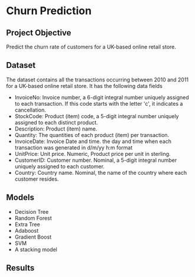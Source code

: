 # Churn Prediction

## Project Objective

Predict the churn rate of customers for a UK-based online retail store.

## Dataset

The dataset contains all the transactions occurring between 2010 and 2011 for a UK-based online retail store. It has the following data fields

- InvoiceNo: Invoice number, a 6-digit integral number uniquely assigned to each transaction. If this code starts with the letter 'c', it indicates a cancellation.
- StockCode: Product (item) code, a 5-digit integral number uniquely assigned to each distinct product.
- Description: Product (item) name.
- Quantity: The quantities of each product (item) per transaction.
- InvoiceDate: Invoice Date and time. the day and time when each transaction was generated in d/m/yy h:m format
- UnitPrice: Unit price. Numeric, Product price per unit in sterling.
- CustomerID: Customer number. Nominal, a 5-digit integral number uniquely assigned to each customer.
- Country: Country name. Nominal, the name of the country where each customer resides.

## Models

- Decision Tree
- Random Forest
- Extra Tree
- Adaboost
- Gradient Boost
- SVM
- A stacking model

## Results

<img scr='images/Model performance'>
<img scr='images/ROC Curve'>
 
